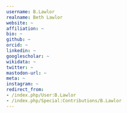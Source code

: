 ```yaml
---
username: B.Lawlor
realname: Beth Lawlor
website: ~
affiliation: ~
bio: ~
github: ~
orcid: ~
linkedin: ~
googlescholar: ~
wikidata: ~
twitter: ~
mastodon-url: ~
meta: ~
instagram: ~
redirect_from:
- /index.php/User:B.Lawlor
- /index.php/Special:Contributions/B.Lawlor
---
```

